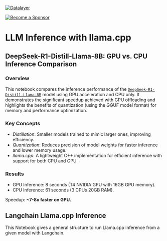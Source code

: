 [![Datalayer](https://assets.datalayer.tech/datalayer-25.svg)](https://datalayer.io)

[![Become a Sponsor](https://img.shields.io/static/v1?label=Become%20a%20Sponsor&message=%E2%9D%A4&logo=GitHub&style=flat&color=1ABC9C)](https://github.com/sponsors/datalayer)

# LLM Inference with llama.cpp
## DeepSeek-R1-Distill-Llama-8B: GPU vs. CPU Inference Comparison

### Overview

This notebook compares the inference performance of the [`DeepSeek-R1-Distill-Llama-8B`](https://huggingface.co/deepseek-ai/DeepSeek-R1-Distill-Llama-8B) model using GPU acceleration and CPU only. It demonstrates the significant speedup achieved with GPU offloading and highlights the benefits of quantization (using the GGUF model format) for memory and performance optimization.

### Key Concepts

- *Distillation*: Smaller models trained to mimic larger ones, improving efficiency.
- *Quantization*: Reduces precision of model weights for faster inference and lower memory usage.
- *llama.cpp*: A lightweight C++ implementation for efficient inference with support for both CPU and GPU.

###  Results

- GPU Inference: 8 seconds (T4 NVIDIA GPU with 16GB GPU memory).
- CPU Inference: 61 seconds (3 CPUs 20GB RAM).

Speedup: **~7-8x faster on GPU.**

## Langchain Llama.cpp Inference

This Notebook gives a general structure to run Llama.cpp inference from a given model with Langchain.